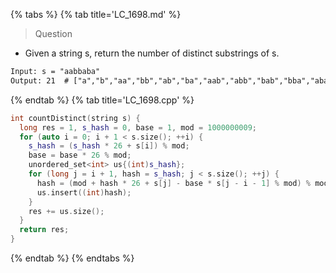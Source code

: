 {% tabs %}
{% tab title='LC_1698.md' %}

> Question

* Given a string s, return the number of distinct substrings of s.

```txt
Input: s = "aabbaba"
Output: 21  # ["a","b","aa","bb","ab","ba","aab","abb","bab","bba","aba","aabb","abba","bbab","baba","aabba","abbab","bbaba","aabbab","abbaba","aabbaba"]
```

{% endtab %}
{% tab title='LC_1698.cpp' %}

```cpp
int countDistinct(string s) {
  long res = 1, s_hash = 0, base = 1, mod = 1000000009;
  for (auto i = 0; i + 1 < s.size(); ++i) {
    s_hash = (s_hash * 26 + s[i]) % mod;
    base = base * 26 % mod;
    unordered_set<int> us{(int)s_hash};
    for (long j = i + 1, hash = s_hash; j < s.size(); ++j) {
      hash = (mod + hash * 26 + s[j] - base * s[j - i - 1] % mod) % mod;
      us.insert((int)hash);
    }
    res += us.size();
  }
  return res;
}
```

{% endtab %}
{% endtabs %}
